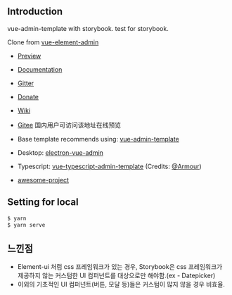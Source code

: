 
## Introduction

vue-admin-template with storybook. test for storybook.

Clone from [vue-element-admin](https://panjiachen.github.io/vue-element-admin) 

- [Preview](https://panjiachen.github.io/vue-element-admin)

- [Documentation](https://panjiachen.github.io/vue-element-admin-site/)

- [Gitter](https://gitter.im/vue-element-admin/discuss)

- [Donate](https://panjiachen.github.io/vue-element-admin-site/donate/)

- [Wiki](https://github.com/PanJiaChen/vue-element-admin/wiki)

- [Gitee](https://panjiachen.gitee.io/vue-element-admin/) 国内用户可访问该地址在线预览

- Base template recommends using: [vue-admin-template](https://github.com/PanJiaChen/vue-admin-template)
- Desktop: [electron-vue-admin](https://github.com/PanJiaChen/electron-vue-admin)
- Typescript: [vue-typescript-admin-template](https://github.com/Armour/vue-typescript-admin-template) (Credits: [@Armour](https://github.com/Armour))
- [awesome-project](https://github.com/PanJiaChen/vue-element-admin/issues/2312)

## Setting for local

```s
$ yarn
$ yarn serve
```

## 느낀점

- Element-ui 처럼 css 프레임워크가 있는 경우, Storybook은 css 프레임워크가 제공하지 않는 커스텀한 UI 컴퍼넌트를 대상으로만 해야함.(ex - Datepicker)
- 이외의 기초적인 UI 컴퍼넌트(버튼, 모달 등)들은 커스텀이 많지 않을 경우 비효율.
